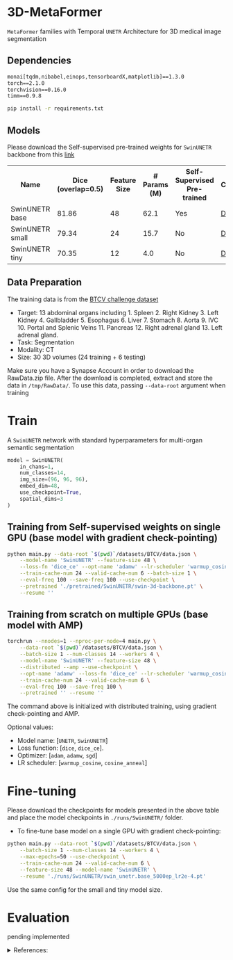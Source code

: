 # 3D-MetaFormer

`MetaFormer` families with Temporal `UNETR` Architecture for 3D medical image segmentation

## Dependencies

```requirements.txt
monai[tqdm,nibabel,einops,tensorboardX,matplotlib]==1.3.0
torch==2.1.0
torchvision==0.16.0
timm==0.9.8
```

```bash
pip install -r requirements.txt
```

## Models

Please download the Self-supervised pre-trained weights for `SwinUNETR` backbone from this <a href="">link</a>

<table>
    <tr>
        <th>Name</th>
        <th>Dice (overlap=0.5)</th>
        <th>Feature Size</th>
        <th># Params (M)</th>
        <th>Self-Supervised Pre-trained</th>
        <th>Checkpoint</th>
    </tr>
    <tr>
        <td>SwinUNETR base</td>
        <td>81.86</td>
        <td>48</td>
        <td>62.1</td>
        <td>Yes</td>
        <td><a href="https://github.com/BlueDruddigon/3D-MetaFormer/releases/download/0.1.2/swin_unetr.base_5000ep_lr2e-4.pt">Download</a></td>
    </tr>
    <tr>
        <td>SwinUNETR small</td>
        <td>79.34</td>
        <td>24</td>
        <td>15.7</td>
        <td>No</td>
        <td><a href="https://github.com/BlueDruddigon/3D-MetaFormer/releases/download/0.1.2/swin_unetr.small_5000ep_lr2e-4.pt">Download</a></td>
    </tr>
    <tr>
        <td>SwinUNETR tiny</td>
        <td>70.35</td>
        <td>12</td>
        <td>4.0</td>
        <td>No</td>
        <td><a href="https://github.com/BlueDruddigon/3D-MetaFormer/releases/download/0.1.2/swin_unetr.tiny_5000ep_lr2e-4.pt">Download</a></td>
    </tr>
</table>

## Data Preparation

The training data is from the [BTCV challenge dataset](https://www.synapse.org/#!Synapse:syn3193805/wiki/217752)

- Target: 13 abdominal organs including 1. Spleen 2. Right Kidney 3. Left Kidney 4. Gallbladder 5. Esophagus 6. Liver 7. Stomach 8. Aorta 9. IVC 10. Portal and Splenic Veins 11. Pancreas 12. Right adrenal gland 13. Left adrenal gland.
- Task: Segmentation
- Modality: CT
- Size: 30 3D volumes (24 training + 6 testing)

Make sure you have a Synapse Account in order to download the RawData.zip file.
After the download is completed, extract and store the data in `/tmp/RawData/`.
To use this data, passing `--data-root` argument when training

# Train

A `SwinUNETR` network with standard hyperparameters for multi-organ semantic segmentation

```python
model = SwinUNETR(
    in_chans=1,
    num_classes=14,
    img_size=(96, 96, 96),
    embed_dim=48,
    use_checkpoint=True,
    spatial_dims=3
)
```

## Training from Self-supervised weights on single GPU (base model with gradient check-pointing)

```bash
python main.py --data-root `$(pwd)`/datasets/BTCV/data.json \
    --model-name 'SwinUNETR' --feature-size 48 \
    --loss-fn 'dice_ce' --opt-name 'adamw' --lr-scheduler 'warmup_cosine' \
    --train-cache-num 24 --valid-cache-num 6 --batch-size 1 \
    --eval-freq 100 --save-freq 100 --use-checkpoint \
    --pretrained './pretrained/SwinUNETR/swin-3d-backbone.pt' \
    --resume ''
```

## Training from scratch on multiple GPUs (base model with AMP)

```bash
torchrun --nnodes=1 --nproc-per-node=4 main.py \
    --data-root `$(pwd)`/datasets/BTCV/data.json \
    --batch-size 1 --num-classes 14 --workers 4 \
    --model-name 'SwinUNETR' --feature-size 48 \
    --distributed --amp --use-checkpoint \
    --opt-name 'adamw' --loss-fn 'dice_ce' --lr-scheduler 'warmup_cosine' \
    --train-cache-num 24 --valid-cache-num 6 \
    --eval-freq 100 --save-freq 100 \
    --pretrained '' --resume ''
```

The command above is initialized with distributed training, using gradient check-pointing and AMP.

Optional values:

- Model name: [`UNETR`, `SwinUNETR`]
- Loss function: [`dice`, `dice_ce`].
- Optimizer: [`adam`, `adamw`, `sgd`]
- LR scheduler: [`warmup_cosine`, `cosine_anneal`]

# Fine-tuning

Please download the checkpoints for models presented in the above table and place the model checkpoints in `./runs/SwinUNETR/` folder.

- To fine-tune base model on a single GPU with gradient check-pointing:

```bash
python main.py --data-root `$(pwd)`/datasets/BTCV/data.json \
    --batch-size 1 --num-classes 14 --workers 4 \
    --max-epochs=50 --use-checkpoint \
    --train-cache-num 24 --valid-cache-num 6 \
    --feature-size 48 --model-name 'SwinUNETR' \
    --resume './runs/SwinUNETR/swin_unetr.base_5000ep_lr2e-4.pt'
```

Use the same config for the small and tiny model size.

# Evaluation

pending implemented

<details>
    <summary>References:</summary>

    * [Self-supervised pre-training of swin transformers for 3d medical image analysis](https://arxiv.org/pdf/2111.14791.pdf)
    * [Swin UNETR: Swin Transformers for Semantic Segmentation of Brain Tumors in MRI Images](https://arxiv.org/pdf/2201.01266.pdf)
    * [SwinUNETR training code](https://github.com/Project-MONAI/research-contributions/blob/main/SwinUNETR/BTCV)

</details>

